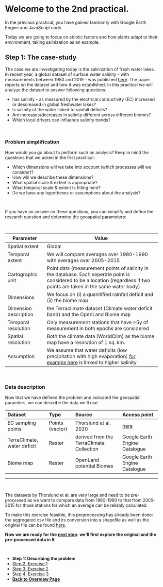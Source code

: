 # Welcome to the 2nd practical. 


In the previous practical, you have gained familiarity with Google Earth Engine and JavaScript code. 

Today we are going to focus on abiotic factors and how plants adapt to their environment, taking salinization as an example.


## Step 1: The case-study

The case we are investigating today is the salinization of fresh water lakes. In recent year, a global dataset of surface water salinity - with measurements between 1980 and 2019 - was published [here](https://www.nature.com/articles/s41467-021-24281-8). The paper reports on the dataset and how it was established. In this practical we will analyze the dataset to answer following questions: 
- has salinity - as measured by the electrical conductivity (EC) increased or descreased in global freshwater lakes? 
- Is salinity of the water linked to rainfall deficits? 
- Are increases/decreases in salinity different across different biomes? 
- Which local drivers can influence salinity trends? 

<br />

### Problem simplification

How would you go about to perform such an analysis? Keep in mind the questions that we asked in the first practical:
- Which dimensions will we take into account (which processes will we consider)?
- How will we describe these dimensions?
- What spatial scale & extent is appropriate?
- What temporal scale & extent is fitting here?
- Do we have any hypotheses or assumptions about the analysis?

<br />

If you have an answer on these questions, you can simplify and define the research question and determine the geospatial parameters: 

<br />

| Parameter  |  Value |
|---|---|
| Spatial extent | Global |
| Temporal extent | We will compare averages over 1980-1990 with averages over 2005-2015 |
| Cartographic unit |  Point data (measurement points of salinity in the database. Each seperate point is considered to be a location (regardless if two points are taken in the same water body) |
| Dimensions | We focus on (i) a quanitified rainfall deficit and (ii) the biome map |
| Dimension description | the Terraclimate dataset (Climate water deficit band) and the OpenLand Biome map |
| Temporal resolution | Only measurement stations that have >5y of measurement in both epochs are considered |
| Spatial resolution | Both the climate data (WorldClim) as the biome map have a resolution of 1 sq. km.  |
| Assumption | We assume that water deficits (low precipitation with high evaporation) [for example here](https://www.sciencedirect.com/science/article/pii/S0048969721054802) is linked to higher salinity  |

<br />


### Data description

Now that we have defined the problem and indicated the geospatial paramters, we can describe the data we'll use:

| Dataset      | Type | Source     |Access point     |
| :---        |    :---    |          :---  |         :---  |
| EC sampling points    | Points (vector)      | Thorslund et al. 2020  | [here](https://doi.pangaea.de/10.1594/PANGAEA.913939?format=html#download)  |
| TerraClimate, water deficit  | Raster        | derived from the TerraClimate Collection   |Google Earth Engine Catalogue    |
| Biome map| Raster       | OpenLand potential Biomes     |Google Earth Engine Catalogue|

***

<br />

The datasets by Thorslund et al. are very large and need to be pre-processed as we want to compare data from 1980-1990 to that from 2005-2015 for those stations for which an average can be reliably calculated. 

To make this exercise feasible, this preprocessing has already been done: the aggregated csv file and its conversion into a shapefile as well as the original file can be found [here](EC_lakes.zip). 

**Now we are ready for the [next step](API.html): we'll first explore the original and the pre-processed data in R**

<br />

<nav>
  <ul>
    <li><strong>Step 1: Describing the problem</strong></li>
    <li><a href="API.html">Step 2: Exercise 1</a></li>
    <li><a href="Mapping.html">Step 3: Exercise 2</a></li>
    <li><a href="Analysis.html">Step 4: Exercise 3</a></li>
    <li><a href="../"><b>Back to Overview Page</b></a></li>
  </ul>
</nav>

